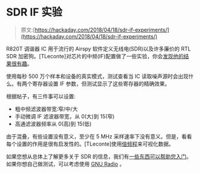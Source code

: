 # SDR IF 实验

> 原文:[https://hackaday.com/2018/04/18/sdr-if-experiments/](https://hackaday.com/2018/04/18/sdr-if-experiments/)

R820T 调谐器 IC 用于流行的 Airspy 软件定义无线电(SDR)以及许多廉价的 RTL SDR 加密狗。[TLeconte]对芯片的中频(IF)配置做了一些实验，你会[发现他的结果很有趣](https://tleconte.github.io/R820T/r820IF.html)。

使用每秒 500 万个样本和设备的真实模式，测试查看当 IC 读取噪声源时会出现什么。有两个寄存器设置 IF 参数，但测试显示了这些寄存器的精确效果。

根据帖子，有三件事可以设置:

*   粗中频滤波器带宽:窄/中/大
*   手动微调 IF 滤波器带宽，从 0(大)到 15(窄)
*   高通滤波器频率从 0(高)到 15(低)

由于混叠，有些设置没有意义，至少在 5 MHz 采样速率下没有意义。但是，看看每个设置的作用是很有启发性的。[TLeconte]使用[倍频程](https://hackaday.com/2016/06/30/tutorial-on-signal-processing-in-linux-with-octave/)来可视化数据。

如果您想从总体上了解更多关于 SDR 的信息，我们有[一些东西可以帮助您入门](https://hackaday.com/2016/05/30/hackaday-dictionary-software-defined-radio-sdr/)。如果你想自己做测试，可以考虑使用 [GNU Radio](https://hackaday.com/2015/11/11/getting-started-with-gnu-radio/) 。